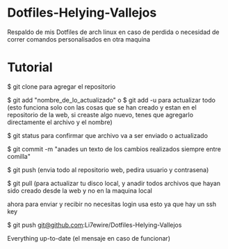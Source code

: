 # Dotfiles-Helying-Vallejos
Respaldo de mis Dotfiles de arch linux
en caso de perdida o necesidad de correr comandos personalisados en otra maquina

# Tutorial

$ git clone 
para agregar el repositorio

$ git add "nombre_de_lo_actualizado"
o 
$ git add -u 
para actualizar todo (esto funciona solo con las cosas que se han creado y estan en el repositorio de la web, si creaste algo nuevo, tenes que agregarlo directamente el archivo y el nombre)

$ git status 
para confirmar que archivo va a ser enviado o actualizado

$ git commit -m "anades un texto de los cambios realizados siempre entre comilla"

$ git push (envia todo al repositorio web, pedira usuario y contrasena)

$ git pull (para actualizar tu disco local, y anadir todos archivos que hayan sido creado desde la web y no en la maquina local


ahora para enviar y recibir no necesitas login usa esto ya que hay un ssh key 

$ git push git@github.com:Li7ewire/Dotfiles-Helying-Vallejos

Everything up-to-date (el mensaje en caso de funcionar)



